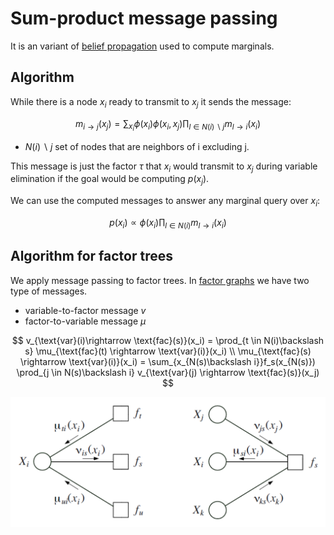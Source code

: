 # Sum-product message passing
It is an variant of [belief propagation](belief_propagation.md) used to compute marginals.

## Algorithm
While there is a node $x_i$ ready to transmit to $x_j$ it sends the message:

$$
m_{i \rightarrow j}(x_j) = \sum_{x_i} \phi(x_i)\phi(x_i,x_j) \prod_{l \in N(i)\backslash j} m_{l\rightarrow i}(x_i)
$$

* $N(i)\backslash j$ set of nodes that are neighbors of i excluding j.

This message is just the factor $\tau$ that $x_i$ would transmit to $x_j$ during variable elimination if the goal would be computing $p(x_j)$.

We can use the computed messages to answer any marginal query over $x_i$:

$$
p(x_i) \propto \phi(x_i) \prod_{l \in N(i)} m_{l \rightarrow i} (x_i)
$$

## Algorithm for factor trees

We apply message passing to factor trees. In [factor graphs](factor_graph.md) we have two type of messages. 
* variable-to-factor message $v$
* factor-to-variable message $\mu$ 

$$
v_{\text{var}(i)\rightarrow \text{fac}(s)}(x_i) = \prod_{t \in N(i)\backslash s} \mu_{\text{fac}(t) \rightarrow \text{var}(i)}(x_i) \\
\mu_{\text{fac}(s) \rightarrow \text{var}(i)}(x_i) = \sum_{x_{N(s)\backslash i}}f_s(x_{N(s)}) \prod_{j \in N(s)\backslash i} v_{\text{var}(j) \rightarrow \text{fac}(s)}(x_j)
$$

![](../.images/machine_learning/factor-graph-messages.png)
